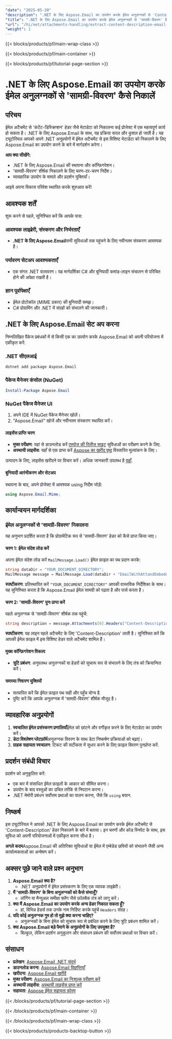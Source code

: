 ```yaml
---
"date": "2025-05-30"
"description": ".NET के लिए Aspose.Email का उपयोग करके ईमेल अनुलग्नकों से 'Content-Description' हेडर को प्रोग्रामेटिक रूप से निकालने का तरीका जानें। यह मार्गदर्शिका इंस्टॉलेशन, कॉन्फ़िगरेशन और व्यावहारिक अनुप्रयोगों को कवर करती है।"
"title": ".NET के लिए Aspose.Email का उपयोग करके ईमेल अनुलग्नकों से 'सामग्री-विवरण' कैसे निकालें"
"url": "/hi/net/attachments-handling/extract-content-description-email-attachments-aspose-dotnet/"
"weight": 1
---
```


{{< blocks/products/pf/main-wrap-class >}}

{{< blocks/products/pf/main-container >}}

{{< blocks/products/pf/tutorial-page-section >}}
# .NET के लिए Aspose.Email का उपयोग करके ईमेल अनुलग्नकों से 'सामग्री-विवरण' कैसे निकालें

## परिचय

ईमेल अटैचमेंट से 'कंटेंट-डिस्क्रिप्शन' हेडर जैसे मेटाडेटा को निकालना कई प्रोजेक्ट में एक महत्वपूर्ण कार्य हो सकता है। .NET के लिए Aspose.Email के साथ, यह प्रक्रिया सरल और कुशल हो जाती है। यह ट्यूटोरियल आपको अपने .NET अनुप्रयोगों में ईमेल अटैचमेंट से इस विशिष्ट मेटाडेटा को निकालने के लिए Aspose.Email का उपयोग करने के बारे में मार्गदर्शन करेगा।

**आप क्या सीखेंगे:**
- .NET के लिए Aspose.Email की स्थापना और कॉन्फ़िगरेशन।
- 'सामग्री-विवरण' शीर्षक निकालने के लिए चरण-दर-चरण निर्देश।
- व्यावहारिक उपयोग के मामले और प्रदर्शन युक्तियाँ।

आइये अपना विकास परिवेश स्थापित करके शुरुआत करें!

## आवश्यक शर्तें

शुरू करने से पहले, सुनिश्चित करें कि आपके पास:

### आवश्यक लाइब्रेरी, संस्करण और निर्भरताएँ
- **.NET के लिए Aspose.Email**सभी सुविधाओं तक पहुंचने के लिए नवीनतम संस्करण आवश्यक है।

### पर्यावरण सेटअप आवश्यकताएँ
- एक संगत .NET वातावरण। यह मार्गदर्शिका C# और बुनियादी कमांड-लाइन संचालन से परिचित होने की अपेक्षा रखती है।

### ज्ञान पूर्वापेक्षाएँ
- ईमेल प्रोटोकॉल (MIME प्रकार) की बुनियादी समझ।
- C# प्रोग्रामिंग और .NET में संग्रहों को संभालने की जानकारी।

## .NET के लिए Aspose.Email सेट अप करना

निम्नलिखित पैकेज प्रबंधकों में से किसी एक का उपयोग करके Aspose.Email को अपनी परियोजना में एकीकृत करें:

### .NET सीएलआई
```bash
dotnet add package Aspose.Email
```

### पैकेज मैनेजर कंसोल (NuGet)
```powershell
Install-Package Aspose.Email
```

### NuGet पैकेज मैनेजर UI
1. अपने IDE में NuGet पैकेज मैनेजर खोलें।
2. "Aspose.Email" खोजें और नवीनतम संस्करण स्थापित करें।

#### लाइसेंस प्राप्ति चरण
- **मुफ्त परीक्षण**: यहां से डाउनलोड करें [एस्पोज की रिलीज साइट](https://releases.aspose.com/email/net/) सुविधाओं का परीक्षण करने के लिए.
- **अस्थायी लाइसेंस**: यहाँ से एक प्राप्त करें [Aspose का खरीद पृष्ठ](https://purchase.aspose.com/temporary-license/) विस्तारित मूल्यांकन के लिए।

उत्पादन के लिए, लाइसेंस खरीदने पर विचार करें। अधिक जानकारी उपलब्ध है [यहाँ](https://purchase.aspose.com/buy).

#### बुनियादी आरंभीकरण और सेटअप
स्थापना के बाद, अपने प्रोजेक्ट में आवश्यक using निर्देश जोड़ें:
```csharp
using Aspose.Email.Mime;
```

## कार्यान्वयन मार्गदर्शिका

### ईमेल अनुलग्नकों से 'सामग्री-विवरण' निकालना

यह अनुभाग प्रदर्शित करता है कि प्रोग्रामेटिक रूप से 'सामग्री-विवरण' हेडर को कैसे प्राप्त किया जाए।

#### चरण 1: ईमेल संदेश लोड करें
अपना ईमेल संदेश लोड करें `MailMessage.Load()` ईमेल फ़ाइल का पथ प्रदान करके:
```csharp
string dataDir = "YOUR_DOCUMENT_DIRECTORY";
MailMessage message = MailMessage.Load(dataDir + "EmailWithAttandEmbedded.eml");
```
**स्पष्टीकरण**: प्रतिस्थापित करें `"YOUR_DOCUMENT_DIRECTORY"` आपकी वास्तविक निर्देशिका के साथ। यह सुनिश्चित करता है कि Aspose.Email ईमेल सामग्री को पढ़ता है और पार्स करता है।

#### चरण 2: 'सामग्री-विवरण' पुनः प्राप्त करें
पहले अनुलग्नक से 'सामग्री-विवरण' शीर्षक तक पहुंचें:
```csharp
string description = message.Attachments[0].Headers["Content-Description"];
```
**स्पष्टीकरण**: यह लाइन पहले अटैचमेंट के लिए 'Content-Description' लाती है। सुनिश्चित करें कि आपकी ईमेल फ़ाइल में इस विशिष्ट हेडर वाले अटैचमेंट शामिल हैं।

#### मुख्य कॉन्फ़िगरेशन विकल्प
- **त्रुटि प्रबंधन**: अनुपलब्ध अनुलग्नकों या हेडरों को सुचारू रूप से संभालने के लिए तंत्र को क्रियान्वित करें।

#### समस्या निवारण युक्तियों
- सत्यापित करें कि ईमेल फ़ाइल पथ सही और पहुँच योग्य है.
- पुष्टि करें कि आपके अनुलग्नक में 'सामग्री-विवरण' शीर्षक मौजूद है।

## व्यावहारिक अनुप्रयोगों
1. **स्वचालित ईमेल प्रसंस्करण प्रणालियाँ**ईमेल को छांटने और वर्गीकृत करने के लिए मेटाडेटा का उपयोग करें।
2. **डेटा विश्लेषण प्लेटफ़ॉर्म**अनुलग्नक विवरण के साथ डेटा निष्कर्षण प्रक्रियाओं को बढ़ाएं।
3. **ग्राहक सहायता स्वचालन**: टिकट की सटीकता में सुधार करने के लिए फ़ाइल विवरण पुनर्प्राप्त करें.

## प्रदर्शन संबंधी विचार
प्रदर्शन को अनुकूलित करें:
- एक बार में संसाधित ईमेल फ़ाइलों के आकार को सीमित करना।
- उपयोग के बाद वस्तुओं का उचित तरीके से निपटान करना।
- .NET मेमोरी प्रबंधन सर्वोत्तम प्रथाओं का पालन करना, जैसे कि `using` बयान.

## निष्कर्ष
इस ट्यूटोरियल ने आपको .NET के लिए Aspose.Email का उपयोग करके ईमेल अटैचमेंट से 'Content-Description' हेडर निकालने के बारे में बताया। इन चरणों और कोड स्निपेट के साथ, इस सुविधा को अपनी परियोजनाओं में एकीकृत करना सीधा है।

**अगले कदम**Aspose.Email की अतिरिक्त सुविधाओं या ईमेल में एम्बेडेड छवियों को संभालने जैसी अन्य कार्यात्मकताओं का अन्वेषण करें।

## अक्सर पूछे जाने वाले प्रश्न अनुभाग
1. **Aspose.Email क्या है?**
   - .NET अनुप्रयोगों में ईमेल प्रसंस्करण के लिए एक व्यापक लाइब्रेरी।
2. **मैं 'सामग्री-विवरण' के बिना अनुलग्नकों को कैसे संभालूँ?**
   - लॉगिंग या मैन्युअल समीक्षा फ़्लैग जैसे फ़ॉलबैक तंत्र को लागू करें।
3. **क्या मैं Aspose.Email का उपयोग करके अन्य हेडर निकाल सकता हूँ?**
   - हां, विभिन्न हेडर्स तक उनके नाम निर्दिष्ट करके पहुंचें `Headers` संग्रह।
4. **यदि कोई अनुलग्नक गुम हो तो मुझे क्या करना चाहिए?**
   - अनुलग्नकों के बिना ईमेल को सुचारू रूप से प्रबंधित करने के लिए त्रुटि प्रबंधन शामिल करें।
5. **क्या Aspose.Email बड़े पैमाने के अनुप्रयोगों के लिए उपयुक्त है?**
   - बिल्कुल, लेकिन प्रदर्शन अनुकूलन और संसाधन प्रबंधन की सर्वोत्तम प्रथाओं पर विचार करें।

## संसाधन
- **प्रलेखन**: [Aspose.Email .NET संदर्भ](https://reference.aspose.com/email/net/)
- **डाउनलोड करना**: [Aspose.Email विज्ञप्तियाँ](https://releases.aspose.com/email/net/)
- **खरीदना**: [Aspose.Email खरीदें](https://purchase.aspose.com/buy)
- **मुफ्त परीक्षण**: [Aspose.Email का निःशुल्क परीक्षण करें](https://releases.aspose.com/email/net/)
- **अस्थायी लाइसेंस**: [अस्थायी लाइसेंस प्राप्त करें](https://purchase.aspose.com/temporary-license/)
- **सहायता**: [Aspose ईमेल सहायता फ़ोरम](https://forum.aspose.com/c/email/10)

{{< /blocks/products/pf/tutorial-page-section >}}

{{< /blocks/products/pf/main-container >}}

{{< /blocks/products/pf/main-wrap-class >}}

{{< blocks/products/products-backtop-button >}}